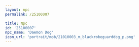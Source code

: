 ```yaml
---
layout: npc
permalink: /25100007

title: Npc
id: '25100007'
npc_name: 'Daemon Dog'
icon_url: 'portrait/mob/21010003_m_blackrobeguarddog_p.png'
---
```

